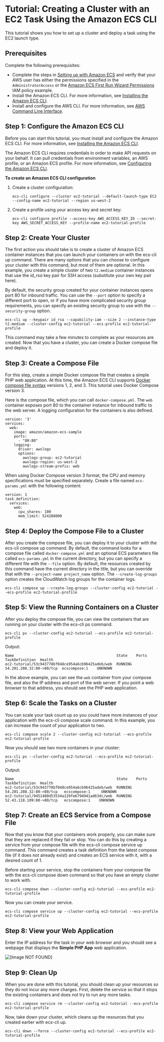 # Tutorial: Creating a Cluster with an EC2 Task Using the Amazon ECS CLI<a name="ecs-cli-tutorial-ec2"></a>

This tutorial shows you how to set up a cluster and deploy a task using the EC2 launch type\.

## Prerequisites<a name="ECS_CLI_EC2_prerequisites"></a>

Complete the following prerequisites:
+ Complete the steps in [Setting up with Amazon ECS](get-set-up-for-amazon-ecs.md) and verify that your AWS user has either the permissions specified in the `AdministratorAccess` or the [Amazon ECS First Run Wizard Permissions](security_iam_id-based-policy-examples.md#first-run-permissions) IAM policy example\.
+ Install the Amazon ECS CLI\. For more information, see [Installing the Amazon ECS CLI](ECS_CLI_installation.md)\.
+ Install and configure the AWS CLI\. For more information, see [AWS Command Line Interface](https://docs.aws.amazon.com/cli/latest/userguide/cli-environment.html)\.

## Step 1: Configure the Amazon ECS CLI<a name="ECS_CLI_tutorial_configure"></a>

Before you can start this tutorial, you must install and configure the Amazon ECS CLI\. For more information, see [Installing the Amazon ECS CLI](ECS_CLI_installation.md)\.

The Amazon ECS CLI requires credentials in order to make API requests on your behalf\. It can pull credentials from environment variables, an AWS profile, or an Amazon ECS profile\. For more information, see [Configuring the Amazon ECS CLI](ECS_CLI_Configuration.md)\.

**To create an Amazon ECS CLI configuration**

1. Create a cluster configuration:

   ```
   ecs-cli configure --cluster ec2-tutorial --default-launch-type EC2 --config-name ec2-tutorial --region us-west-2
   ```

1. Create a profile using your access key and secret key:

   ```
   ecs-cli configure profile --access-key AWS_ACCESS_KEY_ID --secret-key AWS_SECRET_ACCESS_KEY --profile-name ec2-tutorial-profile
   ```

## Step 2: Create Your Cluster<a name="ECS_CLI_tutorial_cluster_create"></a>

The first action you should take is to create a cluster of Amazon ECS container instances that you can launch your containers on with the ecs\-cli up command\. There are many options that you can choose to configure your cluster with this command, but most of them are optional\. In this example, you create a simple cluster of two `t2.medium` container instances that use the *id\_rsa* key pair for SSH access \(substitute your own key pair here\)\.

By default, the security group created for your container instances opens port 80 for inbound traffic\. You can use the `--port` option to specify a different port to open, or if you have more complicated security group requirements, you can specify an existing security group to use with the `--security-group` option\.

```
ecs-cli up --keypair id_rsa --capability-iam --size 2 --instance-type t2.medium --cluster-config ec2-tutorial --ecs-profile ec2-tutorial-profile
```

This command may take a few minutes to complete as your resources are created\. Now that you have a cluster, you can create a Docker compose file and deploy it\.

## Step 3: Create a Compose File<a name="ECS_CLI_tutorial_compose_create"></a>

For this step, create a simple Docker compose file that creates a simple PHP web application\. At this time, the Amazon ECS CLI supports [Docker compose file syntax](https://docs.docker.com/compose/compose-file/#versioning) versions 1, 2, and 3\. This tutorial uses Docker Compose version 3\.

Here is the compose file, which you can call `docker-compose.yml`\. The `web` container exposes port 80 to the container instance for inbound traffic to the web server\. A logging configuration for the containers is also defined\.

```
version: '3'
services:
  web:
    image: amazon/amazon-ecs-sample
    ports:
      - "80:80"
    logging:
      driver: awslogs
      options: 
        awslogs-group: ec2-tutorial
        awslogs-region: us-west-2
        awslogs-stream-prefix: web
```

When using Docker Compose version 3 format, the CPU and memory specifications must be specified separately\. Create a file named `ecs-params.yml` with the following content:

```
version: 1
task_definition:
  services:
    web:
      cpu_shares: 100
      mem_limit: 524288000
```

## Step 4: Deploy the Compose File to a Cluster<a name="ECS_CLI_tutorial_compose_deploy"></a>

After you create the compose file, you can deploy it to your cluster with the ecs\-cli compose up command\. By default, the command looks for a compose file called `docker-compose.yml` and an optional ECS parameters file called `ecs-params.yml` in the current directory, but you can specify a different file with the `--file` option\. By default, the resources created by this command have the current directory in the title, but you can override that with the `--project-name project_name` option\. The `--create-log-groups` option creates the CloudWatch log groups for the container logs\.

```
ecs-cli compose up --create-log-groups --cluster-config ec2-tutorial --ecs-profile ec2-tutorial-profile
```

## Step 5: View the Running Containers on a Cluster<a name="ECS_CLI_tutorial_ps"></a>

After you deploy the compose file, you can view the containers that are running on your cluster with the ecs\-cli ps command\.

```
ecs-cli ps --cluster-config ec2-tutorial --ecs-profile ec2-tutorial-profile
```

Output:

```
Name                                               State    Ports                     TaskDefinition  Health
ec2-tutorial/53c943778bf048ce954a6cb96425adeb/web  RUNNING  54.201.208.32:80->80/tcp  ecscompose:1    UNKNOWN
```

In the above example, you can see the `web` container from your compose file, and also the IP address and port of the web server\. If you point a web browser to that address, you should see the PHP web application\.

## Step 6: Scale the Tasks on a Cluster<a name="ECS_CLI_tutorial_compose_scale"></a>

You can scale your task count up so you could have more instances of your application with the ecs\-cli compose scale command\. In this example, you can increase the count of your application to two\.

```
ecs-cli compose scale 2 --cluster-config ec2-tutorial --ecs-profile ec2-tutorial-profile
```

Now you should see two more containers in your cluster:

```
ecs-cli ps --cluster-config ec2-tutorial --ecs-profile ec2-tutorial-profile
```

Output:

```
Name                                               State    Ports                      TaskDefinition  Health
ec2-tutorial/53c943778bf048ce954a6cb96425adeb/web  RUNNING  54.201.208.32:80->80/tcp   ecscompose:1     UNKNOWN
ec2-tutorial/9451480d53534a129fe6794941ad63dc/web  RUNNING  52.43.118.109:80->80/tcp   ecscompose:1    UNKNOWN
```

## Step 7: Create an ECS Service from a Compose File<a name="ECS_CLI_tutorial_compose_service"></a>

Now that you know that your containers work properly, you can make sure that they are replaced if they fail or stop\. You can do this by creating a service from your compose file with the ecs\-cli compose service up command\. This command creates a task definition from the latest compose file \(if it does not already exist\) and creates an ECS service with it, with a desired count of 1\.

Before starting your service, stop the containers from your compose file with the ecs\-cli compose down command so that you have an empty cluster to work with\.

```
ecs-cli compose down --cluster-config ec2-tutorial --ecs-profile ec2-tutorial-profile
```

Now you can create your service\.

```
ecs-cli compose service up --cluster-config ec2-tutorial --ecs-profile ec2-tutorial-profile
```

## Step 8: View your Web Application<a name="ECS_CLI_tutorial_view"></a>

Enter the IP address for the task in your web browser and you should see a webpage that displays the **Simple PHP App** web application\.

![\[Image NOT FOUND\]](http://docs.aws.amazon.com/AmazonECS/latest/developerguide/images/web-app-output.png)

## Step 9: Clean Up<a name="ECS_CLI_tutorial_cleaning_up"></a>

When you are done with this tutorial, you should clean up your resources so they do not incur any more charges\. First, delete the service so that it stops the existing containers and does not try to run any more tasks\.

```
ecs-cli compose service rm --cluster-config ec2-tutorial --ecs-profile ec2-tutorial-profile
```

Now, take down your cluster, which cleans up the resources that you created earlier with ecs\-cli up\.

```
ecs-cli down --force --cluster-config ec2-tutorial --ecs-profile ec2-tutorial-profile
```
